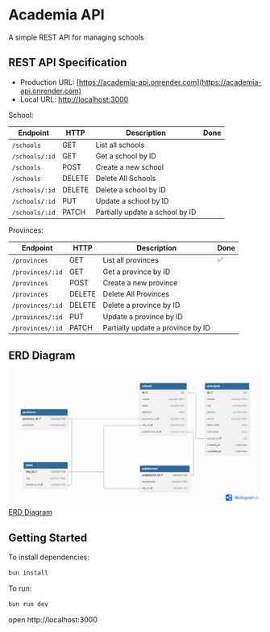 # Academia API

A simple REST API for managing schools

## REST API Specification

- Production URL: [https://academia-api.onrender.com](https://academia-api.onrender.com)
- Local URL: [http://localhost:3000](http://localhost:3000)

School:

| Endpoint       | HTTP   | Description                     | Done |
| -------------- | ------ | ------------------------------- | ---- |
| `/schools`     | GET    | List all schools                |      |
| `/schools/:id` | GET    | Get a school by ID              |      |
| `/schools`     | POST   | Create a new school             |      |
| `/schools`     | DELETE | Delete All Schools              |      |
| `/schools/:id` | DELETE | Delete a school by ID           |      |
| `/schools/:id` | PUT    | Update a school by ID           |      |
| `/schools/:id` | PATCH  | Partially update a school by ID |      |

Provinces:

| Endpoint         | HTTP   | Description                       | Done |
| ---------------- | ------ | --------------------------------- | ---- |
| `/provinces`     | GET    | List all provinces                | ✅   |
| `/provinces/:id` | GET    | Get a province by ID              |      |
| `/provinces`     | POST   | Create a new province             |      |
| `/provinces`     | DELETE | Delete All Provinces              |      |
| `/provinces/:id` | DELETE | Delete a province by ID           |      |
| `/provinces/:id` | PUT    | Update a province by ID           |      |
| `/provinces/:id` | PATCH  | Partially update a province by ID |      |

## ERD Diagram

![ERD Diagram](/public/erd.png)
[ERD Diagram](https://dbdiagram.io/d/Academia-API-6867c5fdf413ba35084f6b3d)

## Getting Started

To install dependencies:

```sh
bun install
```

To run:

```sh
bun run dev
```

open http://localhost:3000
